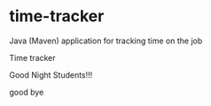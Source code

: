 # time-tracker
Java (Maven) application for tracking time on the job

Time tracker

Good Night Students!!!

good bye
